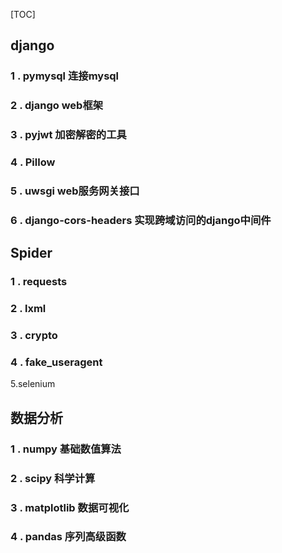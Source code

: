 [TOC]

## django

### 1 . pymysql    连接mysql

### 2 . django    web框架

### 3 . pyjwt    加密解密的工具

### 4 . Pillow

### 5 . uwsgi    web服务网关接口

### 6 . django-cors-headers    实现跨域访问的django中间件

## Spider

### 1 . requests

### 2 . lxml

### 3 . crypto

### 4 . fake_useragent

5.selenium

## 数据分析

### 1 . numpy		基础数值算法

### 2 . scipy               科学计算

### 3 . matplotlib      数据可视化

### 4 . pandas           序列高级函数



